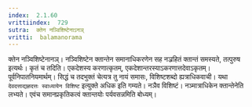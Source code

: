```yaml
---
index:  2.1.60
vrittiindex:  729
sutra:  क्तेन नञ्विशिष्टेनाऽनञ्
vritti:  balamanorama 
---
```


क्तेन नञ्विशिष्टेनानञ्। नञ्विशिष्टेन क्तान्तेन समानाधिकरणेन सह नञ्रहितं क्तान्तं समस्यते, तत्पुरुष इत्यर्थः। कृतं च तदिति। एकदेशस्य करणात्कृतम्, एकदेशान्तरस्याऽकरणात्तदेवाऽकृतम्। पूर्वनिपातनियमार्थम्। सिद्धं च तदभुक्तं चेत्यत्र तु नायं समासः, विशिष्टशब्दो ह्यत्राधिकवाची। यथा `देवदत्ताद्यज्ञदत्तः स्वाध्यायेन विशिष्ट` इत्युक्ते अधिक इति गम्यते। नञैव विशिष्टं। नञ्मात्राधिकेन क्तान्तेनेति लभ्यते। एवंच समानप्रकृतिकत्वं क्तान्तयोः पर्यवसन्नमिति बोध्यम्। 

